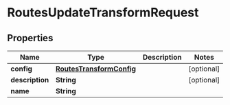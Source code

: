 

# RoutesUpdateTransformRequest


## Properties

| Name | Type | Description | Notes |
|------------ | ------------- | ------------- | -------------|
|**config** | [**RoutesTransformConfig**](RoutesTransformConfig.md) |  |  [optional] |
|**description** | **String** |  |  [optional] |
|**name** | **String** |  |  |




